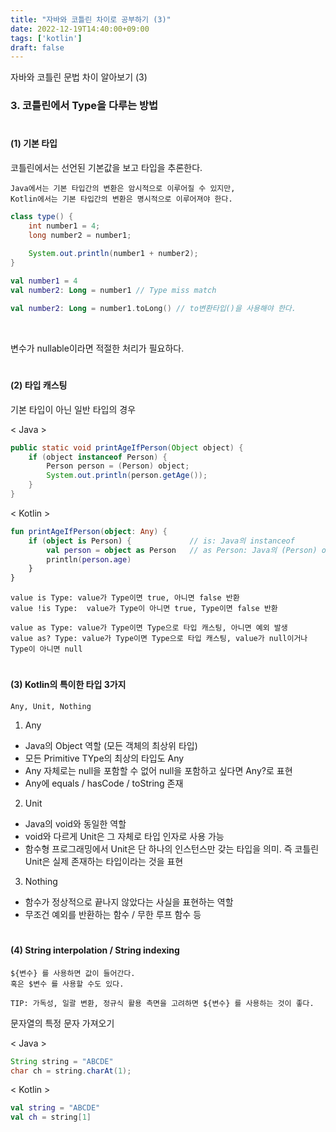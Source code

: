 ```yaml
---
title: "자바와 코틀린 차이로 공부하기 (3)"
date: 2022-12-19T14:40:00+09:00
tags: ['kotlin']
draft: false
---
```


자바와 코틀린 문법 차이 알아보기 (3)
<!--more--> 

### 3. 코틀린에서 Type을 다루는 방법
#
#### (1) 기본 타입

코틀린에서는 선언된 기본값을 보고 타입을 추론한다.

```
Java에서는 기본 타입간의 변환은 암시적으로 이루어질 수 있지만,
Kotlin에서는 기본 타입간의 변환은 명시적으로 이루어져야 한다.
```

```java
class type() {
    int number1 = 4;
    long number2 = number1;
    
    System.out.println(number1 + number2);
}
```

```kotlin
val number1 = 4
val number2: Long = number1 // Type miss match

val number2: Long = number1.toLong() // to변환타입()을 사용해야 한다.
```

<br>

변수가 nullable이라면 적절한 처리가 필요하다.

#
#### (2) 타입 캐스팅
기본 타입이 아닌 일반 타입의 경우

< Java >
```java
public static void printAgeIfPerson(Object object) {
    if (object instanceof Person) {
        Person person = (Person) object;
        System.out.println(person.getAge());
    }
}
```

< Kotlin >
```Kotlin
fun printAgeIfPerson(object: Any) {
    if (object is Person) {             // is: Java의 instanceof
        val person = object as Person   // as Person: Java의 (Person) object
        println(person.age)
    }
}
```

```
value is Type: value가 Type이면 true, 아니면 false 반환
value !is Type:  value가 Type이 아니면 true, Type이면 false 반환

value as Type: value가 Type이면 Type으로 타입 캐스팅, 아니면 예외 발생
value as? Type: value가 Type이면 Type으로 타입 캐스팅, value가 null이거나 Type이 아니면 null
```

#
#### (3) Kotlin의 특이한 타입 3가지
`Any, Unit, Nothing`

1. Any
- Java의 Object 역할 (모든 객체의 최상위 타입)
- 모든 Primitive TYpe의 최상의 타입도 Any
- Any 자체로는 null을 포함할 수 없어 null을 포함하고 싶다면 Any?로 표현
- Any에 equals / hasCode / toString 존재

2. Unit
- Java의 void와 동일한 역할
- void와 다르게 Unit은 그 자체로 타입 인자로 사용 가능
- 함수형 프로그래밍에서 Unit은 단 하나의 인스턴스만 갖는 타입을 의미. 즉 코틀린 Unit은 실제 존재하는 타입이라는 것을 표현

3. Nothing
- 함수가 정상적으로 끝나지 않았다는 사실을 표현하는 역할
- 무조건 예외를 반환하는 함수 / 무한 루프 함수 등


#
#### (4) String interpolation / String indexing
```
${변수} 를 사용하면 값이 들어간다. 
혹은 $변수 를 사용할 수도 있다.

TIP: 가독성, 일괄 변환, 정규식 활용 측면을 고려하면 ${변수} 를 사용하는 것이 좋다.
```

문자열의 특정 문자 가져오기

< Java >
```java
String string = "ABCDE"
char ch = string.charAt(1);
```

< Kotlin >
```kotlin
val string = "ABCDE"
val ch = string[1]
```

